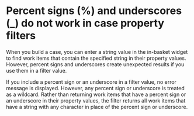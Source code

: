# Percent signs (%) and underscores (\_) do not work in case property filters

When you build a case, you can enter a string value in the in-basket widget to find work items
that contain the specified string in their property values. However, percent signs and underscores
create unexpected results if you use them in a filter value.

If you include a percent sign or an underscore in a filter value, no error message is displayed.
However, any percent sign or underscore is treated as a wildcard. Rather than returning work items
that have a percent sign or an underscore in their property values, the filter returns all work
items that have a string with any character in place of the percent sign or underscore.